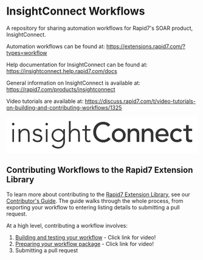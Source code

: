 # InsightConnect Workflows

A repository for sharing automation workflows for Rapid7's SOAR product, InsightConnect.

Automation workflows can be found at: https://extensions.rapid7.com/?types=workflow

Help documentation for InsightConnect can be found at: https://insightconnect.help.rapid7.com/docs

General information on InsightConnect is available at: https://rapid7.com/products/insightconnect

Video tutorials are available at: https://discuss.rapid7.com/t/video-tutorials-on-building-and-contributing-workflows/1325

![InsightConnect](./imgs/insightconnect.png)


## Contributing Workflows to the Rapid7 Extension Library

To learn more about contributing to the [Rapid7 Extension Library], see our [Contributor's Guide]. The guide walks through the whole process, from exporting your workflow to entering listing details to submitting a pull request.


At a high level, contributing a workflow involves:
1. [Building and testing your workflow](https://share.vidyard.com/watch/dYmjsCD9XmuyjXvQcr1dZ6) - Click link for video!
2. [Preparing your workflow package](https://share.vidyard.com/watch/3qVR4yDEoiAEXRsAz4NYqV) - Click link for video!
3. Submitting a pull request


[Rapid7 Extension Library]:https://extensions.rapid7.com
[Contributor's Guide]:./Contributors_Guide.md
